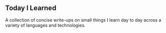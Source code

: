 ## Today I Learned 
A collection of concise write-ups on small things I learn day to day across a variety of languages and technologies.
